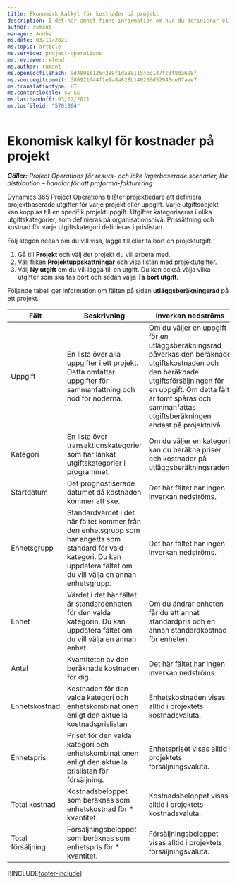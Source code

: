 ```yaml
---
title: Ekonomisk kalkyl för kostnader på projekt
description: I det här ämnet finns information om hur du definierar eller uppskattar projektbaserade utgifter.
author: rumant
manager: Annbe
ms.date: 03/19/2021
ms.topic: article
ms.service: project-operations
ms.reviewer: kfend
ms.author: rumant
ms.openlocfilehash: ad4901b1264289f1da881154bc147fc3f8da698f
ms.sourcegitcommit: 386921f44f1e9a8a828b140206d52945de07aee7
ms.translationtype: HT
ms.contentlocale: sv-SE
ms.lasthandoff: 03/22/2021
ms.locfileid: "5701804"
---
```

# <a name="financial-estimates-for-expenses-on-projects"></a>Ekonomisk kalkyl för kostnader på projekt
_**Gäller:** Project Operations för resurs- och icke lagerbaserade scenarier, lite distribution – handlar för att proforma-fakturering_

Dynamics 365 Project Operations tillåter projektledare att definiera projektbaserade utgifter för varje projekt eller uppgift. Varje utgiftsobjekt kan kopplas till en specifik projektuppgift. Utgifter kategoriseras i olika utgiftskategorier, som definieras på organisationsnivå. Prissättning och kostnad för varje utgiftskategori definieras i prislistan. 

Följ stegen nedan om du vill visa, lägga till eller ta bort en projektutgift.

1. Gå till **Projekt** och välj det projekt du vill arbeta med.
2. Välj fliken **Projektuppskattningar** och visa listan med projektutgifter.
3. Välj **Ny utgift** om du vill lägga till en utgift. Du kan också välja vilka utgifter som ska tas bort och sedan välja **Ta bort utgift**.

Följande tabell ger information om fälten på sidan **utläggsberäkningsrad** på ett projekt. 

| **Fält** | **Beskrivning** | **Inverkan nedströms** |
| --- | --- | --- |
| Uppgift | En lista över alla uppgifter i ett projekt. Detta omfattar uppgifter för sammanfattning och nod för noderna. | Om du väljer en uppgift för en utläggsberäkningsrad påverkas den beräknade utgiftskostnaden och den beräknade utgiftsförsäljningen för en uppgift. Om detta fält är tomt spåras och sammanfattas utgiftsberäkningen endast på projektnivå. |
| Kategori | En lista över transaktionskategorier som har länkat utgiftskategorier i programmet. | Om du väljer en kategori kan du beräkna priser och kostnader på utläggsberäkningsraden. |
| Startdatum | Det prognostiserade datumet då kostnaden kommer att ske. | Det här fältet har ingen inverkan nedströms. |
| Enhetsgrupp | Standardvärdet i det här fältet kommer från den enhetsgrupp som har angetts som standard för vald kategori. Du kan uppdatera fältet om du vill välja en annan enhetsgrupp. | Det här fältet har ingen inverkan nedströms. |
| Enhet | Värdet i det här fältet är standardenheten för den valda kategorin. Du kan uppdatera fältet om du vill välja en annan enhet. | Om du ändrar enheten får du ett annat standardpris och en annan standardkostnad för enheten. |
| Antal | Kvantiteten av den beräknade kostnaden för dig. | Det här fältet har ingen inverkan nedströms. |
| Enhetskostnad | Kostnaden för den valda kategori och enhetskombinationen enligt den aktuella kostnadsprislistan | Enhetskostnaden visas alltid i projektets kostnadsvaluta. |
| Enhetspris | Priset för den valda kategori och enhetskombinationen enligt den aktuella prislistan för försäljning. | Enhetspriset visas alltid i projektets försäljningsvaluta. |
| Total kostnad | Kostnadsbeloppet som beräknas som enhetskostnad för \* kvantitet.| Kostnadsbeloppet visas alltid i projektets kostnadsvaluta. |
| Total försäljning | Försäljningsbeloppet som beräknas som enhetspris för \* kvantitet. | Försäljningsbeloppet visas alltid i projektets försäljningsvaluta. |


[!INCLUDE[footer-include](../includes/footer-banner.md)]
